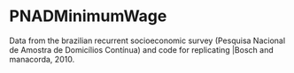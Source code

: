# PNADMinimumWage
Data from the brazilian recurrent socioeconomic survey (Pesquisa Nacional de Amostra de Domicílios Contínua) and code for replicating |Bosch and manacorda, 2010.
